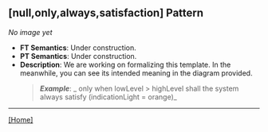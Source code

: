 ## [null,only,always,satisfaction] Pattern
_No image yet_
 * **FT Semantics**: Under construction.
 * **PT Semantics**: Under construction.
 * **Description**: We are working on formalizing this template. In the meanwhile, you can see its intended meaning in the diagram provided.
   > **_Example_**: _ only when lowLevel > highLevel shall the system  always satisfy (indicationLight = orange)_   
***
[[Home]](../semantics.md)